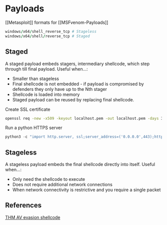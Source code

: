 # Payloads

[[Metasploit]] formats for [[MSFvenom-Payloads]]
```ruby
windows/x64/shell_reverse_tcp # Stageless
windows/x64/shell/reverse_tcp # Staged
```

## Staged

A staged payload embeds stagers, intermediary shellcode, which step through till final payload. Useful when...:
- Smaller than stageless
- Final shellcode is not embedded - if payload is compromised by defenders they only have up to the Nth stager
- Shellcode is loaded into memory
- Staged payload can be reused by replacing final shellcode.


Create SSL certificate
```bash
openssl req -new -x509 -keyout localhost.pem -out localhost.pem -days 365 -nodes
```
Run a python HTTPS server
```python
python3 -c "import http.server, ssl;server_address=('0.0.0.0',443);httpd=http.server.HTTPServer(server_address,http.server.SimpleHTTPRequestHandler);httpd.socket=ssl.wrap_socket(httpd.socket,server_side=True,certfile='localhost.pem',ssl_version=ssl.PROTOCOL_TLSv1_2);httpd.serve_forever()"
```

## Stageless

A stageless payload embeds the final shellcode directly into itself. Useful when...:
- Only need the shellcode to execute
- Does not require additional network connections
- When network connectivity is restrictive and you require a single packet

## References

[THM AV evasion shellcode](https://tryhackme.com/room/avevasionshellcode)